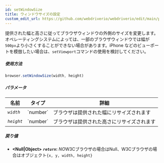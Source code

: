 ```yaml
---
id: setWindowSize
title: ウィンドウサイズの設定
custom_edit_url: https://github.com/webdriverio/webdriverio/edit/main/packages/webdriverio/src/commands/browser/setWindowSize.ts
---
```


提供された幅と高さに従ってブラウザウィンドウの外側のサイズを変更します。オペレーティングシステムによっては、一部のブラウザウィンドウでは幅が`500px`より小さくすることができない場合があります。iPhone などのビューポートを模倣したい場合は、`setViewport`コマンドの使用を検討してください。

##### 使用方法

```js
browser.setWindowSize(width, height)
```

##### パラメータ

<table>
  <thead>
    <tr>
      <th>名前</th><th>タイプ</th><th>詳細</th>
    </tr>
  </thead>
  <tbody>
    <tr>
      <td><code><var>width</var></code></td>
      <td>`number`</td>
      <td>ブラウザは提供された幅にリサイズされます</td>
    </tr>
    <tr>
      <td><code><var>height</var></code></td>
      <td>`number`</td>
      <td>ブラウザは提供された高さにリサイズされます</td>
    </tr>
  </tbody>
</table>

##### 戻り値

- **&lt;Null|Object&gt;**
            **<code><var>return</var></code>:**  *NO*W3Cブラウザの場合はNull、W3Cブラウザの場合はオブジェクト`{x, y, width, height}`